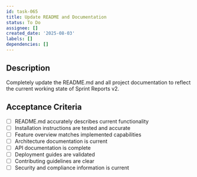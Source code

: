 ```yaml
---
id: task-065
title: Update README and Documentation
status: To Do
assignee: []
created_date: '2025-08-03'
labels: []
dependencies: []
---
```


## Description

Completely update the README.md and all project documentation to reflect the current working state of Sprint Reports v2.

## Acceptance Criteria

- [ ] README.md accurately describes current functionality
- [ ] Installation instructions are tested and accurate
- [ ] Feature overview matches implemented capabilities
- [ ] Architecture documentation is current
- [ ] API documentation is complete
- [ ] Deployment guides are validated
- [ ] Contributing guidelines are clear
- [ ] Security and compliance information is current

